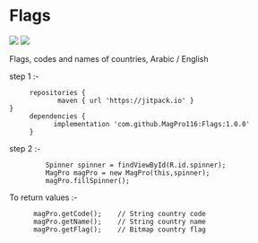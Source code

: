 # Flags

<img src="app/src/main/res/drawable/en.gif">
<img src="app/src/main/res/drawable/ar.gif">


Flags, codes and names of countries, Arabic / English

step 1 :-

         repositories {
                maven { url 'https://jitpack.io' }
	}
         dependencies { 
               implementation 'com.github.MagPro116:Flags:1.0.0'
         }
           
step 2 :-

             Spinner spinner = findViewById(R.id.spinner);
             MagPro magPro = new MagPro(this,spinner);
             magPro.fillSpinner();
             
       

To return values :-

          magPro.getCode();    // String country code
          magPro.getName();    // String country name
          magPro.getFlag();    // Bitmap country flag
